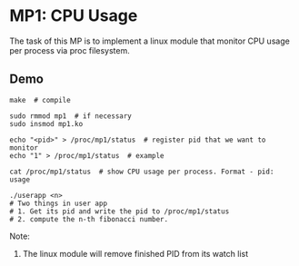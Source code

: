 # MP1: CPU Usage

The task of this MP is to implement a linux module that monitor CPU usage per process via proc filesystem.

## Demo

```shell class:"lineNo"
make  # compile

sudo rmmod mp1  # if necessary
sudo insmod mp1.ko

echo "<pid>" > /proc/mp1/status  # register pid that we want to monitor
echo "1" > /proc/mp1/status  # example

cat /proc/mp1/status  # show CPU usage per process. Format - pid: usage

./userapp <n>
# Two things in user app
# 1. Get its pid and write the pid to /proc/mp1/status
# 2. compute the n-th fibonacci number. 
```

Note:
1. The linux module will remove finished PID from its watch list